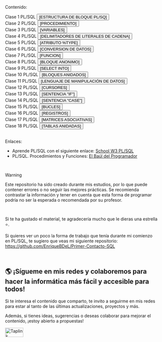 Contenido:

 <div align="left">
 Clase 1 PL/SQL
  <a href="https://github.com/EnriqueBDeL/Clase-PL-SQL/blob/main/Clase%201%20PL-SQL.sql" target="_blank">
    <button>[ESTRUCTURA DE BLOQUE PL/SQ]</button>
  </a>
  <br>
   Clase 2 PL/SQL
   <a href="https://github.com/EnriqueBDeL/Clase-PL-SQL/blob/main/Clase%202%20PL-SQL.sql" target="_blank">
    <button>[PROCEDIMIENTO]</button>
  </a>
  <br>
     Clase 3 PL/SQL
   <a href="https://github.com/EnriqueBDeL/Clase-PL-SQL/blob/main/Clase%203%20PL-SQL.sql" target="_blank">
    <button>[VARIABLES]</button>
  </a>
  <br>
     Clase 4 PL/SQL
   <a href="https://github.com/EnriqueBDeL/Clase-PL-SQL/blob/main/Clase%204%20PL-SQL.sql" target="_blank">
    <button>[DELIMITADORES DE LITERALES DE CADENA]</button>
  </a>
  <br>
    Clase 5 PL/SQL
   <a href="https://github.com/EnriqueBDeL/Clase-PL-SQL/blob/main/Clase%205%20PL-SQL.sql" target="_blank">
    <button>[ATRIBUTO %TYPE]</button>
  </a>
  <br>
     Clase 6 PL/SQL
   <a href="https://github.com/EnriqueBDeL/Clase-PL-SQL/blob/main/Clase%206%20PL-SQL.sql" target="_blank">
    <button>[CONVERSION DE DATOS]</button>
  </a>
  <br>
     Clase 7 PL/SQL
   <a href="https://github.com/EnriqueBDeL/Clase-PL-SQL/blob/main/Clase%207%20PL-SQL.sql" target="_blank">
    <button>[FUNCION]</button>
  </a>
  <br>
      Clase 8 PL/SQL
   <a href="https://github.com/EnriqueBDeL/Clase-PL-SQL/blob/main/Clase%208%20PL-SQL.sql" target="_blank">
    <button>[BLOQUE ANONIMO]</button>
  </a>
  <br>
        Clase 9 PL/SQL
   <a href="https://github.com/EnriqueBDeL/Clase-PL-SQL/blob/main/Clase%209%20PL-SQL.sql" target="_blank">
    <button>[SELECT INTO]</button>
  </a>
  <br>
        Clase 10 PL/SQL
   <a href="https://github.com/EnriqueBDeL/Clase-PL-SQL/blob/main/Clase%2010%20PL-SQL.sql" target="_blank">
    <button>[BLOQUES ANIDADOS]</button>
  </a>
  <br>
       Clase 11 PL/SQL
   <a href="https://github.com/EnriqueBDeL/Clase-PL-SQL/blob/main/Clase%2011%20PL-SQL.sql" target="_blank">
    <button>[LENGUAJE DE MANIPULACIÓN DE DATOS]</button>
  </a>
  <br>
        Clase 12 PL/SQL
   <a href="https://github.com/EnriqueBDeL/Clase-PL-SQL/blob/main/Clase%2012%20PL-SQL.sql" target="_blank">
    <button>[CURSORES]</button>
  </a>
  <br>
          Clase 13 PL/SQL
   <a href="https://github.com/EnriqueBDeL/Clase-PL-SQL/blob/main/Clase%2013%20PL-SQL.sql" target="_blank">
    <button>[SENTENCIA "IF"]</button>
  </a>
  <br>
         Clase 14 PL/SQL
   <a href="https://github.com/EnriqueBDeL/Clase-PL-SQL/blob/main/Clase%2014%20PL-SQL.sql" target="_blank">
    <button>[SENTENCIA "CASE"]</button>
  </a>
  <br>
        Clase 15 PL/SQL
   <a href="https://github.com/EnriqueBDeL/Clase-PL-SQL/blob/main/Clase%2015%20PL-SQL.sql" target="_blank">
    <button>[BUCLES]</button>
  </a>
  <br>
          Clase 16 PL/SQL
   <a href="https://github.com/EnriqueBDeL/Clase-PL-SQL/blob/main/Clase%2016%20PL-SQL.sql" target="_blank">
    <button>[REGISTROS]</button>
  </a>
  <br>
           Clase 17 PL/SQL
   <a href="https://github.com/EnriqueBDeL/Clase-PL-SQL/blob/main/Clase%2017%20PL-SQL.sql" target="_blank">
    <button>[MATRICES ASOCIATIVAS]</button>
  </a>
  <br>
            Clase 18 PL/SQL
   <a href="https://github.com/EnriqueBDeL/Clase-PL-SQL/blob/main/Clase%2018%20PL-SQL.sql" target="_blank">
    <button>[TABLAS ANIDADAS]</button>
  </a>
  <br>
</div>

<br>


Enlaces:
- Aprende PL/SQL con el siguiente enlace: [School W3 PL/SQL](https://www.w3schools.blog/plsql-tutorial?utm_source=chatgpt.com)
- PL/SQL. Procedimientos y Funciones:  [El Baúl del Programador](https://elbauldelprogramador.com/plsql-procedimientos-y-funciones/)

<br>

> [!WARNING]  
> Este repositorio ha sido creado durante mis estudios, por lo que puede contener errores o no seguir las mejores prácticas. Se recomienda contrastar la información y tener en cuenta que esta forma de programar podría no ser la esperada o recomendada por su profesor. 

<br>

Si te ha gustado el material, te agradecería mucho que le dieras una estrella ⭐.

Si quieres ver un poco la forma de trabajo que tenía durante mi comienzo en PL/SQL, te sugiero que veas mi siguiente repositorio: https://github.com/EnriqueBDeL/Primer-Contacto-SQL


<br>

## 🌎 ¡Sígueme en mis redes y colaboremos para hacer la informática más fácil y accesible para todos!

Si te interesa el contenido que comparto, te invito a seguirme en mis redes para estar al tanto de las últimas actualizaciones, proyectos y más. 

Además, si tienes ideas, sugerencias o deseas colaborar para mejorar el contenido, ¡estoy abierto a propuestas!

<p align="left">
  <a href="https://enriquebdl.taplink.ws/" target="_blank">
    <img src="https://images.g2crowd.com/uploads/product/image/social_landscape/social_landscape_dba52b0470340e16dbb5612c34cce7ad/taplink.png" 
         alt="Taplink" 
         height="30" 
         width="60" />
  </a>
</p>
